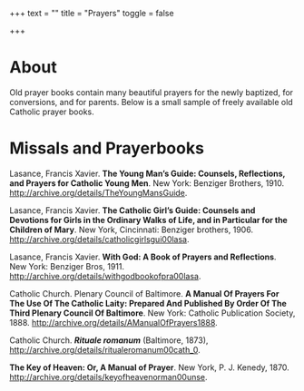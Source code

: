 +++
text = ""
title = "Prayers"
toggle = false

+++

# About

Old prayer books contain many beautiful prayers for the newly baptized, for conversions, and for parents. Below is a small sample of freely available old Catholic prayer books. 

# Missals and Prayerbooks

Lasance, Francis Xavier. **The Young Man’s Guide: Counsels, Reflections, and Prayers for Catholic Young Men**. New York: Benziger Brothers, 1910. http://archive.org/details/TheYoungMansGuide.

Lasance, Francis Xavier. **The Catholic Girl’s Guide: Counsels and Devotions for Girls in the Ordinary Walks of Life, and in Particular for the Children of Mary**. New York, Cincinnati: Benziger brothers, 1906. http://archive.org/details/catholicgirlsgui00lasa.

Lasance, Francis Xavier. **With God: A Book of Prayers and Reflections**. New York: Benziger Bros, 1911. http://archive.org/details/withgodbookofpra00lasa.

Catholic Church. Plenary Council of Baltimore. **A Manual Of Prayers For The Use Of The Catholic Laity: Prepared And Published By Order Of The Third Plenary Council Of Baltimore**. New York: Catholic Publication Society, 1888. http://archive.org/details/AManualOfPrayers1888.

Catholic Church. **_Rituale romanum_** (Baltimore, 1873), http://archive.org/details/ritualeromanum00cath_0.

**The Key of Heaven: Or, A Manual of Prayer**. New York, P. J. Kenedy, 1870. http://archive.org/details/keyofheavenorman00unse.
